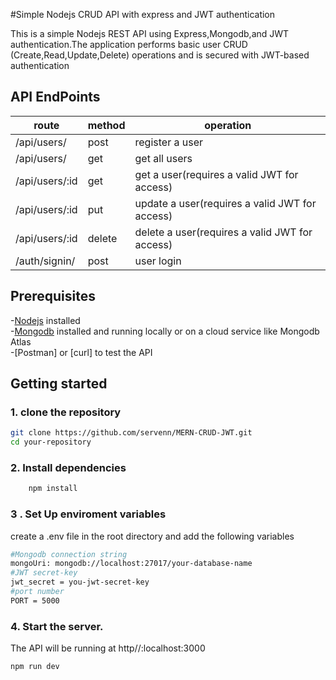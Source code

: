 #Simple Nodejs CRUD API with express and JWT authentication

This is a simple Nodejs REST API using Express,Mongodb,and JWT authentication.The application performs basic user  CRUD
(Create,Read,Update,Delete) operations and is secured with JWT-based authentication

## API EndPoints

| route | method | operation |
| ----------| -------|--------| 
| /api/users/ |post | register a user
| /api/users/|  get | get all users |
| /api/users/:id | get |get a user(requires a valid JWT for access) |
| /api/users/:id | put | update a user(requires a valid JWT for access)  |
| /api/users/:id | delete | delete a user(requires a valid JWT for access)  |
| /auth/signin/ | post | user login |

## Prerequisites
 -[Nodejs](https://nodejs.org/en/download/package-manager) installed <br/>
 -[Mongodb](https://www.mongodb.com/docs/manual/installation/) installed and running locally or on a cloud service like Mongodb Atlas<br/>
 -[Postman] or [curl] to test the API

 ## Getting started

 ### 1. clone the repository 

 ```bash
 git clone https://github.com/servenn/MERN-CRUD-JWT.git
 cd your-repository
 ```

### 2.  Install dependencies
```bash
    npm install
```
### 3 . Set Up enviroment variables
create a .env file in the root directory and add the following variables
```bash
#Mongodb connection string
mongoUri: mongodb://localhost:27017/your-database-name
#JWT secret-key
jwt_secret = you-jwt-secret-key
#port number
PORT = 5000
```
### 4. Start the server.
The API will be running at http//:localhost:3000

```bash
npm run dev
```
